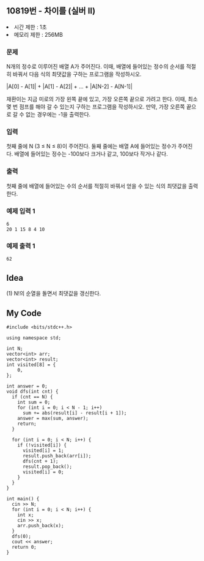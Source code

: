 ## 10819번 - 차이를  (실버 II)
<li>시간 제한 : 1초</li>
<li>메모리 제한 : 256MB</li>

### 문제
N개의 정수로 이루어진 배열 A가 주어진다. 이때, 배열에 들어있는 정수의 순서를 적절히 바꿔서 다음 식의 최댓값을 구하는 프로그램을 작성하시오.<br>

|A[0] - A[1]| + |A[1] - A[2]| + ... + |A[N-2] - A[N-1]|<br>

재환이는 지금 미로의 가장 왼쪽 끝에 있고, 가장 오른쪽 끝으로 가려고 한다. 
이때, 최소 몇 번 점프를 해야 갈 수 있는지 구하는 프로그램을 작성하시오.
만약, 가장 오른쪽 끝으로 갈 수 없는 경우에는 -1을 출력한다.<br>

### 입력
첫째 줄에 N (3 ≤ N ≤ 8)이 주어진다. 둘째 줄에는 배열 A에 들어있는 정수가 주어진다. 배열에 들어있는 정수는 -100보다 크거나 같고, 100보다 작거나 같다.<br>

### 출력
첫째 줄에 배열에 들어있는 수의 순서를 적절히 바꿔서 얻을 수 있는 식의 최댓값을 출력한다.<br>

### 예제 입력 1
```
6
20 1 15 8 4 10
```
### 예제 출력 1
```
62
```

## Idea
(1) N!의 순열을 돌면서 최댓값을 갱신한다.

## My Code
```
#include <bits/stdc++.h>

using namespace std;

int N;
vector<int> arr;
vector<int> result;
int visited[8] = {
    0,
};

int answer = 0;
void dfs(int cnt) {
  if (cnt == N) {
    int sum = 0;
    for (int i = 0; i < N - 1; i++)
      sum += abs(result[i] - result[i + 1]);
    answer = max(sum, answer);
    return;
  }

  for (int i = 0; i < N; i++) {
    if (!visited[i]) {
      visited[i] = 1;
      result.push_back(arr[i]);
      dfs(cnt + 1);
      result.pop_back();
      visited[i] = 0;
    }
  }
}

int main() {
  cin >> N;
  for (int i = 0; i < N; i++) {
    int x;
    cin >> x;
    arr.push_back(x);
  }
  dfs(0);
  cout << answer;
  return 0;
}
```



